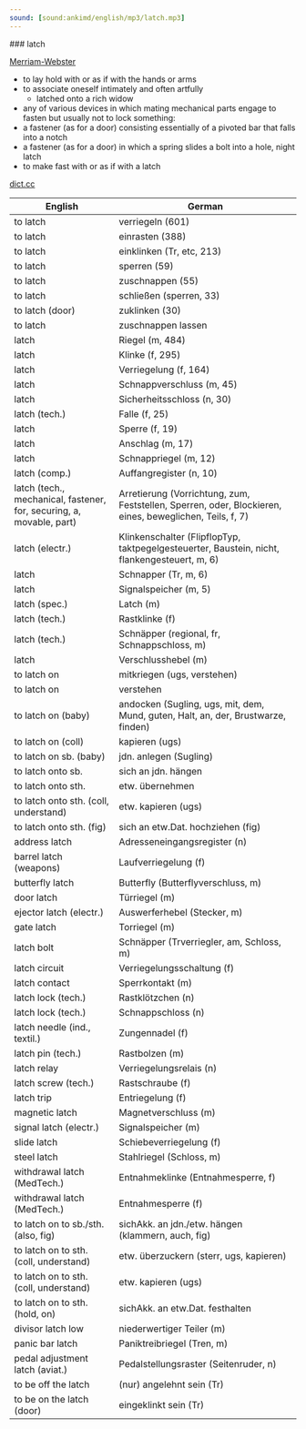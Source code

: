 ```yaml
---
sound: [sound:ankimd/english/mp3/latch.mp3]
---
```


\### latch

[Merriam-Webster](https://www.merriam-webster.com/dictionary/latch)

- to lay hold with or as if with the hands or arms
- to associate oneself intimately and often artfully
    - latched onto a rich widow
- any of various devices in which mating mechanical parts engage to fasten but usually not to lock something:
- a fastener (as for a door) consisting essentially of a pivoted bar that falls into a notch
- a fastener (as for a door) in which a spring slides a bolt into a hole, night latch
- to make fast with or as if with a latch

[dict.cc](https://www.dict.cc/latch)

| English        | German       |
| -------------- | ------------ |
| to latch | verriegeln (601) |
| to latch | einrasten (388) |
| to latch | einklinken (Tr, etc, 213) |
| to latch | sperren (59) |
| to latch | zuschnappen (55) |
| to latch | schließen (sperren, 33) |
| to latch (door) | zuklinken (30) |
| to latch | zuschnappen lassen |
| latch | Riegel (m, 484) |
| latch | Klinke (f, 295) |
| latch | Verriegelung (f, 164) |
| latch | Schnappverschluss (m, 45) |
| latch | Sicherheitsschloss (n, 30) |
| latch (tech.) | Falle (f, 25) |
| latch | Sperre (f, 19) |
| latch | Anschlag (m, 17) |
| latch | Schnappriegel (m, 12) |
| latch (comp.) | Auffangregister (n, 10) |
| latch (tech., mechanical, fastener, for, securing, a, movable, part) | Arretierung (Vorrichtung, zum, Feststellen, Sperren, oder, Blockieren, eines, beweglichen, Teils, f, 7) |
| latch (electr.) | Klinkenschalter (FlipflopTyp, taktpegelgesteuerter, Baustein, nicht, flankengesteuert, m, 6) |
| latch | Schnapper (Tr, m, 6) |
| latch | Signalspeicher (m, 5) |
| latch (spec.) | Latch (m) |
| latch (tech.) | Rastklinke (f) |
| latch (tech.) | Schnäpper (regional, fr, Schnappschloss, m) |
| latch | Verschlusshebel (m) |
| to latch on | mitkriegen (ugs, verstehen) |
| to latch on | verstehen |
| to latch on (baby) | andocken (Sugling, ugs, mit, dem, Mund, guten, Halt, an, der, Brustwarze, finden) |
| to latch on (coll) | kapieren (ugs) |
| to latch on sb. (baby) | jdn. anlegen (Sugling) |
| to latch onto sb. | sich an jdn. hängen |
| to latch onto sth. | etw. übernehmen |
| to latch onto sth. (coll, understand) | etw. kapieren (ugs) |
| to latch onto sth. (fig) | sich an etw.Dat. hochziehen (fig) |
| address latch | Adresseneingangsregister (n) |
| barrel latch (weapons) | Laufverriegelung (f) |
| butterfly latch | Butterfly (Butterflyverschluss, m) |
| door latch | Türriegel (m) |
| ejector latch (electr.) | Auswerferhebel (Stecker, m) |
| gate latch | Torriegel (m) |
| latch bolt | Schnäpper (Trverriegler, am, Schloss, m) |
| latch circuit | Verriegelungsschaltung (f) |
| latch contact | Sperrkontakt (m) |
| latch lock (tech.) | Rastklötzchen (n) |
| latch lock (tech.) | Schnappschloss (n) |
| latch needle (ind., textil.) | Zungennadel (f) |
| latch pin (tech.) | Rastbolzen (m) |
| latch relay | Verriegelungsrelais (n) |
| latch screw (tech.) | Rastschraube (f) |
| latch trip | Entriegelung (f) |
| magnetic latch | Magnetverschluss (m) |
| signal latch (electr.) | Signalspeicher (m) |
| slide latch | Schiebeverriegelung (f) |
| steel latch | Stahlriegel (Schloss, m) |
| withdrawal latch (MedTech.) | Entnahmeklinke (Entnahmesperre, f) |
| withdrawal latch (MedTech.) | Entnahmesperre (f) |
| to latch on to sb./sth. (also, fig) | sichAkk. an jdn./etw. hängen (klammern, auch, fig) |
| to latch on to sth. (coll, understand) | etw. überzuckern (sterr, ugs, kapieren) |
| to latch on to sth. (coll, understand) | etw. kapieren (ugs) |
| to latch on to sth. (hold, on) | sichAkk. an etw.Dat. festhalten |
| divisor latch low | niederwertiger Teiler (m) |
| panic bar latch | Paniktreibriegel (Tren, m) |
| pedal adjustment latch (aviat.) | Pedalstellungsraster (Seitenruder, n) |
| to be off the latch | (nur) angelehnt sein (Tr) |
| to be on the latch (door) | eingeklinkt sein (Tr) |
